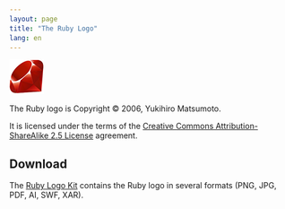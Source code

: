```yaml
---
layout: page
title: "The Ruby Logo"
lang: en
---
```


![The Ruby Logo][logo]

The Ruby logo is Copyright &copy; 2006, Yukihiro Matsumoto.

It is licensed under the terms of the
[Creative Commons Attribution-ShareAlike 2.5 License][cc-by-sa] agreement.


## Download

The [Ruby Logo Kit][logo-kit] contains the Ruby logo in several formats
(PNG, JPG, PDF, AI, SWF, XAR).


[logo]: /images/header-ruby-logo.png
[logo-kit]: http://cache.ruby-lang.org/pub/misc/logo/ruby-logo-kit.zip
[cc-by-sa]: http://creativecommons.org/licenses/by-sa/2.5/
